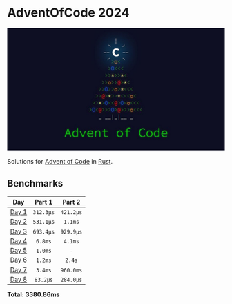 # AdventOfCode 2024

![AOC](./aoc.jpeg)


Solutions for [Advent of Code](https://adventofcode.com/) in [Rust](https://www.rust-lang.org/).

<!--- benchmarking table --->
## Benchmarks

| Day | Part 1 | Part 2 |
| :---: | :---: | :---:  |
| [Day 1](./src/bin/01.rs) | `312.3µs` | `421.2µs` |
| [Day 2](./src/bin/02.rs) | `531.1µs` | `1.1ms` |
| [Day 3](./src/bin/03.rs) | `693.4µs` | `929.9µs` |
| [Day 4](./src/bin/04.rs) | `6.8ms` | `4.1ms` |
| [Day 5](./src/bin/05.rs) | `1.0ms` | `-` |
| [Day 6](./src/bin/06.rs) | `1.2ms` | `2.4s` |
| [Day 7](./src/bin/07.rs) | `3.4ms` | `960.0ms` |
| [Day 8](./src/bin/08.rs) | `83.2µs` | `284.0µs` |

**Total: 3380.86ms**
<!--- benchmarking table --->